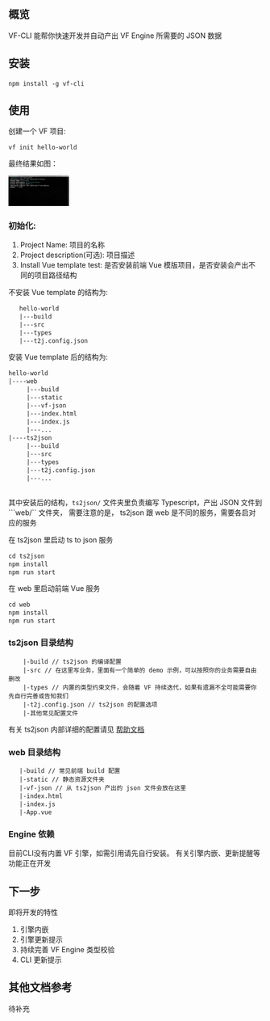 ## 概览
VF-CLI 能帮你快速开发并自动产出 VF Engine 所需要的 JSON 数据 
   
## 安装
    npm install -g vf-cli
## 使用
创建一个 VF 项目:

    vf init hello-world

最终结果如图：

<img src="./docs/assets/vf-cli-init-guide.jpg" style="width: 120px;">

### 初始化:

1. Project Name: 项目的名称
2. Project description(可选): 项目描述
3. Install Vue template test: 是否安装前端 Vue 模版项目，是否安装会产出不同的项目路径结构

不安装 Vue template 的结构为:

 ```
    hello-world
    |---build
    |---src
    |---types
    |---t2j.config.json
 ``` 

安装 Vue template 后的结构为:

```
hello-world
|----web
     |---build
     |---static
     |---vf-json
     |---index.html
     |---index.js
     |---...
|----ts2json
     |---build
     |---src
     |---types
     |---t2j.config.json
     |---...
       
```

其中安装后的结构，```ts2json/``` 文件夹里负责编写 Typescript，产出 JSON 文件到 ```web/`` 文件夹，
需要注意的是， ts2json 跟 web 是不同的服务，需要各启对应的服务

在 ts2json 里启动 ts to json 服务
```
cd ts2json
npm install 
npm run start
```

在 web 里启动前端 Vue 服务
```
cd web
npm install
npm run start
```


### ts2json 目录结构

```
    |-build // ts2json 的编译配置
    |-src // 在这里写业务，里面有一个简单的 demo 示例，可以按照你的业务需要自由删改
    |-types // 内置的类型约束文件，会随着 VF 持续迭代，如果有遗漏不全可能需要你先自行完善或告知我们
    |-t2j.config.json // ts2json 的配置选项
    |-其他常见配置文件
```
有关 ts2json 内部详细的配置请见 [帮助文档](https://github.com/vipkid-edu/vf-ts2json#how-to-use)

### web 目录结构
```
   |-build // 常见前端 build 配置
   |-static // 静态资源文件夹
   |-vf-json // 从 ts2json 产出的 json 文件会放在这里
   |-index.html 
   |-index.js
   |-App.vue 
```

### Engine 依赖
目前CLI没有内置 VF 引擎，如需引用请先自行安装。 有关引擎内嵌、更新提醒等功能正在开发
       
## 下一步
即将开发的特性

1. 引擎内嵌
2. 引擎更新提示
3. 持续完善 VF Engine 类型校验
3. CLI 更新提示

## 其他文档参考
待补充
